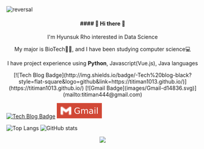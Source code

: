 ![reversal](https://capsule-render.vercel.app/api?type=wave&reversal=true&color=306998&height=115&section=footer&text=%20hyunsukRho();&fontColor=FFD43B&fontSize=70&animation=twinkling)

<div align=center>
<h4>#### 👋 Hi there 👋</h4>
<p>I'm Hyunsuk Rho interested in Data Science</p>
<p>My major is BioTech👨‍🎓, and I have been studying computer science💻</p>
<p>I have project experience using <strong>Python</strong>, Javascript(Vue.js), Java languages</p>
</div>
<p align=center>
    [![Tech Blog Badge](http://img.shields.io/badge/-Tech%20blog-black?style=flat-square&logo=github&link=https://titiman1013.github.io/)](https://titiman1013.github.io/) [![Gmail Badge](images/Gmail-d14836.svg)](mailto:titiman444@gmail.com)
</p>

<!-- Here are some ideas to get you started:

- 🔭 I’m currently working on ...
- 🌱 I’m currently learning ...
- 👯 I’m looking to collaborate on ...
- 🤔 I’m looking for help with ...
- 💬 Ask me about ...
- 📫 How to reach me: ...
- 😄 Pronouns: ...
- ⚡ Fun fact: ... 
-->



[![Tech Blog Badge](http://img.shields.io/badge/-Tech%20blog-black?style=flat-square&logo=github&link=https://titiman1013.github.io/)](https://titiman1013.github.io/) [![Gmail Badge](images/Gmail-d14836.svg)](mailto:titiman444@gmail.com)


![Top Langs](https://github-readme-stats.vercel.app/api/top-langs/?username=titiman1013&theme=tokyonight) ![GitHub stats](https://github-readme-stats.vercel.app/api?username=titiman1013&show_icons=true&theme=tokyonight)



<div align=center>
    <a href="https://hits.seeyoufarm.com"><img src="https://hits.seeyoufarm.com/api/count/incr/badge.svg?url=https%3A%2F%2Fgithub.com%2Ftitiman1013&count_bg=%2379C83D&title_bg=%23555555&icon=&icon_color=%23E7E7E7&title=hits&edge_flat=false"/></a>
</div>
